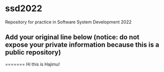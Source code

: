 # ssd2022
Repository for practice in Software System Development 2022
## Add your original line below (notice: do not expose your private information because this is a public repository)
=======
Hi this is Hajimu!
